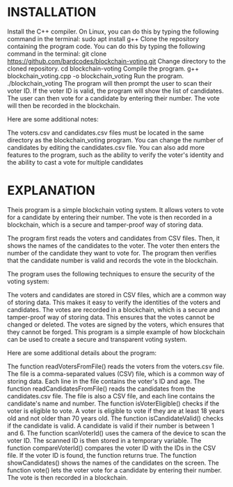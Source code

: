 
# INSTALLATION 
Install the C++ compiler. On Linux, you can do this by typing the following command in the terminal:
sudo apt install g++
Clone the repository containing the program code. You can do this by typing the following command in the terminal:
git clone https://github.com/bardcodes/blockchain-voting.git
Change directory to the cloned repository.
cd blockchain-voting
Compile the program.
g++ blockchain_voting.cpp -o blockchain_voting
Run the program.
./blockchain_voting
The program will then prompt the user to scan their voter ID. If the voter ID is valid, the program will show the list of candidates. The user can then vote for a candidate by entering their number. The vote will then be recorded in the blockchain.

Here are some additional notes:

The voters.csv and candidates.csv files must be located in the same directory as the blockchain_voting program.
You can change the number of candidates by editing the candidates.csv file.
You can also add more features to the program, such as the ability to verify the voter's identity and the ability to cast a vote for multiple candidates
 # EXPLANATION 
 Theis program is a simple blockchain voting system. It allows voters to vote for a candidate by entering their number. The vote is then recorded in a blockchain, which is a secure and tamper-proof way of storing data.

The program first reads the voters and candidates from CSV files. Then, it shows the names of the candidates to the voter. The voter then enters the number of the candidate they want to vote for. The program then verifies that the candidate number is valid and records the vote in the blockchain.

The program uses the following techniques to ensure the security of the voting system:

The voters and candidates are stored in CSV files, which are a common way of storing data. This makes it easy to verify the identities of the voters and candidates.
The votes are recorded in a blockchain, which is a secure and tamper-proof way of storing data. This ensures that the votes cannot be changed or deleted.
The votes are signed by the voters, which ensures that they cannot be forged.
This program is a simple example of how blockchain can be used to create a secure and transparent voting system.

Here are some additional details about the program:

The function readVotersFromFile() reads the voters from the voters.csv file. The file is a comma-separated values (CSV) file, which is a common way of storing data. Each line in the file contains the voter's ID and age.
The function readCandidatesFromFile() reads the candidates from the candidates.csv file. The file is also a CSV file, and each line contains the candidate's name and number.
The function isVoterEligible() checks if the voter is eligible to vote. A voter is eligible to vote if they are at least 18 years old and not older than 70 years old.
The function isCandidateValid() checks if the candidate is valid. A candidate is valid if their number is between 1 and 6.
The function scanVoterId() uses the camera of the device to scan the voter ID. The scanned ID is then stored in a temporary variable.
The function compareVoterId() compares the voter ID with the IDs in the CSV file. If the voter ID is found, the function returns true.
The function showCandidates() shows the names of the candidates on the screen.
The function vote() lets the voter vote for a candidate by entering their number. The vote is then recorded in a blockchain.
